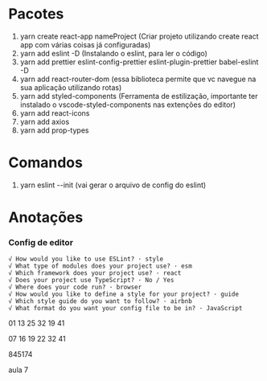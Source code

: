 
# Pacotes
1. yarn create react-app nameProject (Criar projeto utilizando create react app com várias coisas já configuradas)
2. yarn add eslint -D (Instalando o eslint, para ler o código)
3. yarn add prettier eslint-config-prettier eslint-plugin-prettier babel-eslint -D
4. yarn add react-router-dom (essa biblioteca permite que vc navegue na sua aplicação utilizando rotas)
5. yarn add styled-components (Ferramenta de estilização, importante ter instalado o vscode-styled-components nas extenções do editor)
6. yarn add react-icons
7. yarn add axios
8. yarn add prop-types

# Comandos
1. yarn eslint --init (vai gerar o arquivo de config do eslint)

# Anotações

  ### Config de editor
    √ How would you like to use ESLint? · style
    √ What type of modules does your project use? · esm
    √ Which framework does your project use? · react
    √ Does your project use TypeScript? · No / Yes
    √ Where does your code run? · browser
    √ How would you like to define a style for your project? · guide
    √ Which style guide do you want to follow? · airbnb
    √ What format do you want your config file to be in? · JavaScript

01 13 25 32 19 41

07 16 19 22 32 41

845174

aula 7
